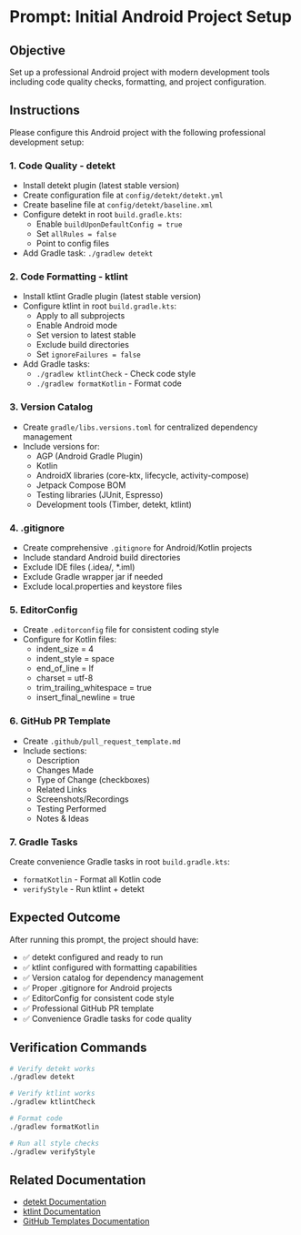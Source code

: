 # Prompt: Initial Android Project Setup

## Objective
Set up a professional Android project with modern development tools including code quality checks, formatting, and project configuration.

## Instructions

Please configure this Android project with the following professional development setup:

### 1. Code Quality - detekt
- Install detekt plugin (latest stable version)
- Create configuration file at `config/detekt/detekt.yml`
- Create baseline file at `config/detekt/baseline.xml`
- Configure detekt in root `build.gradle.kts`:
  - Enable `buildUponDefaultConfig = true`
  - Set `allRules = false`
  - Point to config files
- Add Gradle task: `./gradlew detekt`

### 2. Code Formatting - ktlint
- Install ktlint Gradle plugin (latest stable version)
- Configure ktlint in root `build.gradle.kts`:
  - Apply to all subprojects
  - Enable Android mode
  - Set version to latest stable
  - Exclude build directories
  - Set `ignoreFailures = false`
- Add Gradle tasks:
  - `./gradlew ktlintCheck` - Check code style
  - `./gradlew formatKotlin` - Format code

### 3. Version Catalog
- Create `gradle/libs.versions.toml` for centralized dependency management
- Include versions for:
  - AGP (Android Gradle Plugin)
  - Kotlin
  - AndroidX libraries (core-ktx, lifecycle, activity-compose)
  - Jetpack Compose BOM
  - Testing libraries (JUnit, Espresso)
  - Development tools (Timber, detekt, ktlint)

### 4. .gitignore
- Create comprehensive `.gitignore` for Android/Kotlin projects
- Include standard Android build directories
- Exclude IDE files (.idea/, *.iml)
- Exclude Gradle wrapper jar if needed
- Exclude local.properties and keystore files

### 5. EditorConfig
- Create `.editorconfig` file for consistent coding style
- Configure for Kotlin files:
  - indent_size = 4
  - indent_style = space
  - end_of_line = lf
  - charset = utf-8
  - trim_trailing_whitespace = true
  - insert_final_newline = true

### 6. GitHub PR Template
- Create `.github/pull_request_template.md`
- Include sections:
  - Description
  - Changes Made
  - Type of Change (checkboxes)
  - Related Links
  - Screenshots/Recordings
  - Testing Performed
  - Notes & Ideas

### 7. Gradle Tasks
Create convenience Gradle tasks in root `build.gradle.kts`:
- `formatKotlin` - Format all Kotlin code
- `verifyStyle` - Run ktlint + detekt

## Expected Outcome

After running this prompt, the project should have:
- ✅ detekt configured and ready to run
- ✅ ktlint configured with formatting capabilities
- ✅ Version catalog for dependency management
- ✅ Proper .gitignore for Android projects
- ✅ EditorConfig for consistent code style
- ✅ Professional GitHub PR template
- ✅ Convenience Gradle tasks for code quality

## Verification Commands

```bash
# Verify detekt works
./gradlew detekt

# Verify ktlint works
./gradlew ktlintCheck

# Format code
./gradlew formatKotlin

# Run all style checks
./gradlew verifyStyle
```

## Related Documentation
- [detekt Documentation](../docs/detekt.md)
- [ktlint Documentation](../docs/ktlint.md)
- [GitHub Templates Documentation](../docs/github-templates.md)
